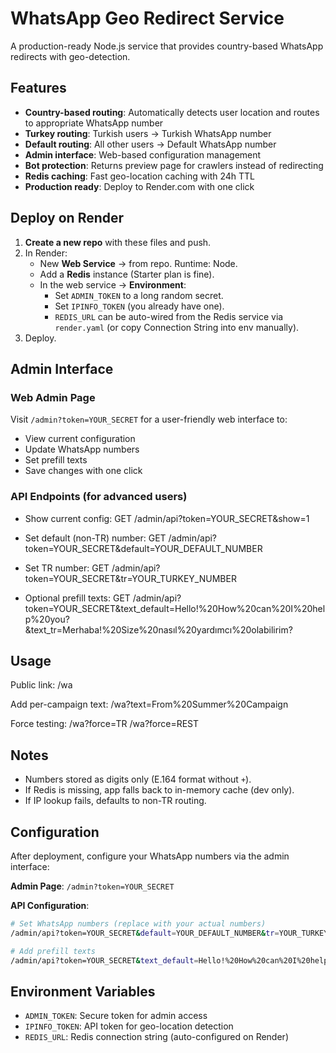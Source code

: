 # WhatsApp Geo Redirect Service

A production-ready Node.js service that provides country-based WhatsApp redirects with geo-detection.

## Features

- **Country-based routing**: Automatically detects user location and routes to appropriate WhatsApp number
- **Turkey routing**: Turkish users → Turkish WhatsApp number
- **Default routing**: All other users → Default WhatsApp number  
- **Admin interface**: Web-based configuration management
- **Bot protection**: Returns preview page for crawlers instead of redirecting
- **Redis caching**: Fast geo-location caching with 24h TTL
- **Production ready**: Deploy to Render.com with one click

## Deploy on Render

1. **Create a new repo** with these files and push.
2. In Render:
   - New **Web Service** → from repo. Runtime: Node.
   - Add a **Redis** instance (Starter plan is fine).
   - In the web service → **Environment**:
     - Set `ADMIN_TOKEN` to a long random secret.
     - Set `IPINFO_TOKEN` (you already have one).
     - `REDIS_URL` can be auto-wired from the Redis service via `render.yaml` (or copy Connection String into env manually).
3. Deploy.

## Admin Interface

### Web Admin Page
Visit `/admin?token=YOUR_SECRET` for a user-friendly web interface to:
- View current configuration
- Update WhatsApp numbers
- Set prefill texts
- Save changes with one click

### API Endpoints (for advanced users)
- Show current config:
GET /admin/api?token=YOUR_SECRET&show=1

- Set default (non-TR) number:
GET /admin/api?token=YOUR_SECRET&default=YOUR_DEFAULT_NUMBER
- Set TR number:
GET /admin/api?token=YOUR_SECRET&tr=YOUR_TURKEY_NUMBER
- Optional prefill texts:
GET /admin/api?token=YOUR_SECRET&text_default=Hello!%20How%20can%20I%20help%20you?&text_tr=Merhaba!%20Size%20nasıl%20yardımcı%20olabilirim?

## Usage

Public link:
/wa

Add per-campaign text:
/wa?text=From%20Summer%20Campaign

Force testing:
/wa?force=TR
/wa?force=REST

## Notes
- Numbers stored as digits only (E.164 format without `+`).
- If Redis is missing, app falls back to in-memory cache (dev only).
- If IP lookup fails, defaults to non-TR routing.

## Configuration

After deployment, configure your WhatsApp numbers via the admin interface:

**Admin Page**: `/admin?token=YOUR_SECRET`

**API Configuration**:
```bash
# Set WhatsApp numbers (replace with your actual numbers)
/admin/api?token=YOUR_SECRET&default=YOUR_DEFAULT_NUMBER&tr=YOUR_TURKEY_NUMBER

# Add prefill texts
/admin/api?token=YOUR_SECRET&text_default=Hello!%20How%20can%20I%20help%20you?&text_tr=Merhaba!%20Size%20nasıl%20yardımcı%20olabilirim?
```

## Environment Variables

- `ADMIN_TOKEN`: Secure token for admin access
- `IPINFO_TOKEN`: API token for geo-location detection
- `REDIS_URL`: Redis connection string (auto-configured on Render)
